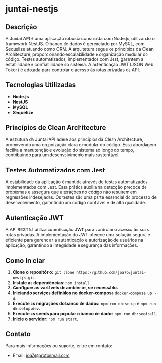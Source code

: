 # juntai-nestjs

## Descrição

A Juntai API é uma aplicação robusta construída com Node.js, utilizando o framework NestJS. O banco de dados é gerenciado por MySQL, com Sequelize atuando como ORM. A arquitetura segue os princípios da Clean Architecture, proporcionando escalabilidade e organização modular do código. Testes automatizados, implementados com Jest, garantem a estabilidade e confiabilidade do sistema. A autenticação JWT (JSON Web Token) é adotada para controlar o acesso às rotas privadas da API.

## Tecnologias Utilizadas

- **Node.js**
- **NestJS**
- **MySQL**
- **Sequelize**

## Princípios de Clean Architecture

A estrutura da Juntai API adere aos princípios da Clean Architecture, promovendo uma organização clara e modular do código. Essa abordagem facilita a manutenção e evolução do sistema ao longo do tempo, contribuindo para um desenvolvimento mais sustentável.

## Testes Automatizados com Jest

A estabilidade da aplicação é mantida através de testes automatizados implementados com Jest. Essa prática auxilia na detecção precoce de problemas e assegura que alterações no código não resultem em regressões indesejadas. Os testes são uma parte essencial do processo de desenvolvimento, garantindo um código confiável e de alta qualidade.

## Autenticação JWT

A API RESTful utiliza autenticação JWT para controlar o acesso às suas rotas privadas. A implementação do JWT oferece uma solução segura e eficiente para gerenciar a autenticação e autorização de usuários na aplicação, garantindo a integridade e segurança das informações.

## Como Iniciar

1. **Clone o repositório:** `git clone https://github.com/joa7b/juntai-nestjs.git`.
2. **Instale as dependências:** `npm install`.
3. **Configure as variáveis de ambiente, se necessário.**
4. **Iniciando serviços definidos no docker-compose**  `docker-compose up -d`.
5. **Execute as migrações do banco de dados:** `npm run db:setup` e `npm run db:setup:dev`.
6. **Execute as seeds para popular o banco de dados** `npm run db:seed:all`.
7. **Inicie o servidor:** `npm run start`.

## Contato

Para mais informações ou suporte, entre em contato:

- Email: joa7@protonmail.com